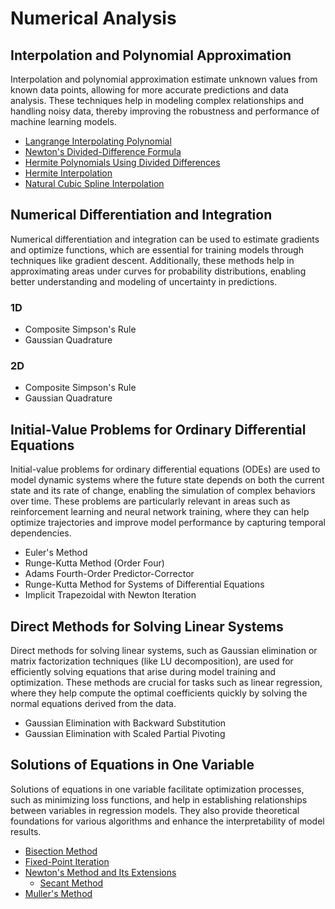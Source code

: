 # Numerical Analysis

## Interpolation and Polynomial Approximation
Interpolation and polynomial approximation estimate unknown values from known data points, allowing for more accurate predictions and data analysis. These techniques help in modeling complex relationships and handling noisy data, thereby improving the robustness and performance of machine learning models.
- [Langrange Interpolating Polynomial](https://github.com/n8tmps/MATH323-NumericalAnalysis/blob/main/Lab4.ipynb)
- [Newton's Divided-Difference Formula](https://github.com/n8tmps/MATH323-NumericalAnalysis/blob/main/Lab4.ipynb)
- [Hermite Polynomials Using Divided Differences](https://github.com/n8tmps/MATH323-NumericalAnalysis/blob/main/Lab5.ipynb)
- [Hermite Interpolation](https://github.com/n8tmps/MATH323-NumericalAnalysis/blob/main/Lab5.ipynb)
- [Natural Cubic Spline Interpolation](https://github.com/n8tmps/MATH323-NumericalAnalysis/blob/main/Lab6.ipynb)

## Numerical Differentiation and Integration
Numerical differentiation and integration can be used to estimate gradients and optimize functions, which are essential for training models through techniques like gradient descent. Additionally, these methods help in approximating areas under curves for probability distributions, enabling better understanding and modeling of uncertainty in predictions.

### 1D
- Composite Simpson's Rule
- Gaussian Quadrature
### 2D
- Composite Simpson's Rule
- Gaussian Quadrature

## Initial-Value Problems for Ordinary Differential Equations
Initial-value problems for ordinary differential equations (ODEs) are used to model dynamic systems where the future state depends on both the current state and its rate of change, enabling the simulation of complex behaviors over time. These problems are particularly relevant in areas such as reinforcement learning and neural network training, where they can help optimize trajectories and improve model performance by capturing temporal dependencies.
- Euler's Method
- Runge-Kutta Method (Order Four)
- Adams Fourth-Order Predictor-Corrector
- Runge-Kutta Method for Systems of Differential Equations
- Implicit Trapezoidal with Newton Iteration

## Direct Methods for Solving Linear Systems
Direct methods for solving linear systems, such as Gaussian elimination or matrix factorization techniques (like LU decomposition), are used for efficiently solving equations that arise during model training and optimization. These methods are crucial for tasks such as linear regression, where they help compute the optimal coefficients quickly by solving the normal equations derived from the data.
- Gaussian Elimination with Backward Substitution
- Gaussian Elimination with Scaled Partial Pivoting

## Solutions of Equations in One Variable
Solutions of equations in one variable facilitate optimization processes, such as minimizing loss functions, and help in establishing relationships between variables in regression models. They also provide theoretical foundations for various algorithms and enhance the interpretability of model results.
- [Bisection Method](https://github.com/n8tmps/MATH323-NumericalAnalysis/blob/main/Lab1.ipynb)
- [Fixed-Point Iteration](https://github.com/n8tmps/MATH323-NumericalAnalysis/blob/main/Lab1.ipynb)
- [Newton's Method and Its Extensions](https://github.com/n8tmps/MATH323-NumericalAnalysis/blob/main/Lab2.ipynb)
  - [Secant Method](https://github.com/n8tmps/MATH323-NumericalAnalysis/blob/main/Lab2.ipynb)
- [Muller's Method](https://github.com/n8tmps/MATH323-NumericalAnalysis/blob/main/Lab3.ipynb)
